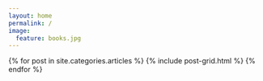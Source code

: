 ```yaml
---
layout: home
permalink: /
image:
  feature: books.jpg
---
```


<div class="tiles">

<div class="tiles">
{% for post in site.categories.articles %}
  {% include post-grid.html %}
{% endfor %}
</div><!-- /.tiles -->

</div><!-- /.tiles -->